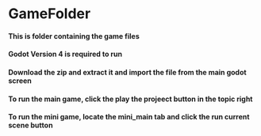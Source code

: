 # GameFolder
#### This is folder containing the game files
#### Godot Version 4 is required to run
#### Download the zip and extract it and import the file from the main godot screen
#### To run the main game, click the play the projeect button in the topic right 
#### To run the mini game, locate the mini_main tab and click the run current scene button
